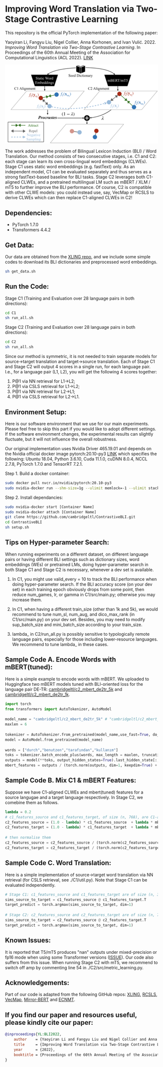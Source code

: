 # Improving Word Translation via Two-Stage Contrastive Learning

This repository is the official PyTorch implementation of the following paper: 

Yaoyiran Li, Fangyu Liu, Nigel Collier, Anna Korhonen, and Ivan Vulić. 2022. *Improving Word Translation via Two-Stage Contrastive Learning*. In Proceedings of the 60th Annual Meeting of the Association for Computational Linguistics (ACL 2022). [LINK](https://arxiv.org/abs/2203.08307)

![C2](model.png "C2")

The work addresses the problem of Bilingual Lexicon Induction (BLI) / Word Translation. Our method consists of two consecutive stages, i.e. C1 and C2: each stage can learn its own cross-lingual word embeddings (CLWEs). Stage C1 uses static word embeddings (e.g. fastText) only. As an independent model, C1 can be evaluated separately and thus serves as a strong fastText-based baseline for BLI tasks. Stage C2 leverages both C1-aligned CLWEs, and a pretrained multilingual LM such as mBERT / XLM / mT5 to further improve the BLI performance. Of course, C2 is compatible with other CLWE models: you could instead use, say, VecMap or RCSLS to derive CLWEs which can then replace C1-aligned CLWEs in C2!    

## Dependencies:

- PyTorch 1.7.0
- Transformers 4.4.2

## Get Data:
Our data are obtained from the [XLING repo](https://github.com/codogogo/xling-eval), and we include some simple codes to download its BLI dictionaries and preprocessed word embeddings.
```bash
sh get_data.sh
```


## Run the Code:
Stage C1 (Training and Evaluation over 28 language pairs in both directions):
```bash
cd C1
sh run_all.sh
```

Stage C2 (Training and Evaluation over 28 language pairs in both directions):
```bash
cd C2
sh run_all.sh
```
Since our method is symmetric, it is not needed to train separate models for source->target translation and target->source translation. Each of Stage C1 and Stage C2 will output 4 scores in a single run, for each language pair. I.e., for a language pair (L1, L2), you will get the following 4 scores together: 
1. P@1 via NN retrieval for L1->L2; 
2. P@1 via CSLS retrieval for L1->L2; 
3. P@1 via NN retrieval for L2->L1; 
4. P@1 via CSLS retrieval for L2->L1.


## Environment Setup:

Here is our software environment that we use for our main experiments. Please feel free to skip this part if you would like to adopt different settings. If the software environment changes, the experimental results can slightly fluctuate, but it will not influence the overall robustness. 

Our original implementation uses Nvidia Driver 465.19.01 and depends on the Nvidia official docker image pytorch:20.10-py3 [LINK](https://docs.nvidia.com/deeplearning/frameworks/pytorch-release-notes/rel_20-10.html#rel_20-10) which specifies the following: Ubuntu 18.04, Python 3.6.10, Cuda 11.1.0, cuDNN 8.0.4, NCCL 2.7.8, PyTorch 1.7.0 and TensorRT 7.2.1.

Step 1. Build a docker container:
```bash
sudo docker pull nvcr.io/nvidia/pytorch:20.10-py3
sudo nvidia-docker run --shm-size=1g --ulimit memlock=-1 --ulimit stack=67108864 -e LANG=en_SG.utf8 -e LANGUAGE=en_SG:en -e LC_ALL=en_SG.utf8 -v [Storage Mapping] -it --ipc host --name [Container Name] [Image ID]
```

Step 2. Install dependancies:
```bash
sudo nvidia-docker start [Container Name]
sudo nvidia-docker attach [Container Name]
git clone https://github.com/cambridgeltl/ContrastiveBLI.git
cd ContrastiveBLI 
sh setup.sh
```

## Tips on Hyper-parameter Search:

When running experiments on a different dataset, on different language pairs or having different BLI settings such as dictionary sizes, word embeddings (WEs) or pretrained LMs, doing hyper-parameter search in both Stage C1 and Stage C2 is necessary, whenever a dev set is available.
 
1. In C1, you might use valid_every = 10 to track the BLI performance when doing hyper-parameter search. If the BLI accuracy score (on your dev set) in each training epoch obviously drops from some point, then reduce num_games, lr, or gamma in C1/src/main.py; otherwise you may increase them.

2. In C1, when having a different train_size (other than 1k and 5k), we would recommend to tune num_sl, num_aug, and dico_max_rank (in C1/src/main.py) on your dev set. Besides, you may need to modify sup_batch_size and mini_batch_size according to your train_size.

3. lambda_ in C2/run_all.py is possibly sensitive to typologically remote language pairs, especially for those including lower-resource languages. We recommend to tune lambda_ in these cases.

## Sample Code A. Encode Words with mBERT(tuned):
Here is a simple example to encode words with mBERT. We uploaded to Huggingface two mBERT models tuned with BLI-oriented loss for the language pair DE-TR:  [cambridgeltl/c2_mbert_de2tr_5k](cambridgeltl/c2_mbert_de2tr_5k) and [cambridgeltl/c2_mbert_de2tr_1k](cambridgeltl/c2_mbert_de2tr_1k).

```python
import torch
from transformers import AutoTokenizer, AutoModel

model_name = "cambridgeltl/c2_mbert_de2tr_5k" # "cambridgeltl/c2_mbert_de2tr_1k"
maxlen = 6

tokenizer = AutoTokenizer.from_pretrained(model_name,use_fast=True, do_lower_case=True)
model = AutoModel.from_pretrained(model_name)

words = ["durch","benutzen","tarafından","kullanım"]
toks = tokenizer.batch_encode_plus(words, max_length = maxlen, truncation = True, padding="max_length", return_tensors="pt")      
outputs = model(**toks, output_hidden_states=True).last_hidden_state[:,0,:] 
mbert_features = outputs / (torch.norm(outputs, dim=1, keepdim=True) + 1e-9 )
```

## Sample Code B. Mix C1 & mBERT Features: 
Suppose we have C1-aligned CLWEs and mbert(tuned) features for a source langugae and a target language respectively. In Stage C2, we comebine them as follows.
```python
lambda = 0.2
# c1_features_source and c1_features_target, of size (n, 768), are C1-aligned CLWEs already mapped from the original 300-dim space (fastText) to a 768-dim space (mBERT) via Procrustes, normalised.
c2_features_source = (1.0 - lambda) * c1_features_source  + lambda * mbert_features_source 
c2_features_target = (1.0 - lambda) * c1_features_target  + lambda * mbert_features_target

# then normalise them
c2_features_source = c2_features_source / (torch.norm(c2_features_source, dim=1, keepdim=True) + 1e-9 )
c2_features_target = c2_features_target / (torch.norm(c2_features_target, dim=1, keepdim=True) + 1e-9 )
```
## Sample Code C. Word Translation:
Here is a simple implementation of source->target word translation via NN retrieval (for CSLS retrieval, see ./C1/util.py). Note that Stage C1 can be evaluated independently.
```python
# Stage C1: c1_features_source and c1_features_target are of size (n, 300) before Procrustes mapping, normalised. 
sims_source_to_target = c1_features_source @ c1_features_target.T
target_predict = torch.argmax(sims_source_to_target, dim=1)
 
# Stage C2: c2_features_source and c2_features_target are of size (n, 768), normalised.
sims_source_to_target = c2_features_source @ c2_features_target.T
target_predict = torch.argmax(sims_source_to_target, dim=1)
```

## Known Issues:

It is reported that T5/mT5 produces "nan" outputs under mixed-precision or fp16 mode when using some Transformer versions ([ISSUE](https://discuss.huggingface.co/t/t5-fp16-issue-is-fixed/3139)). Our code also suffers from this issue. When running Stage C2 with mT5, we recommend to switch off amp by commenting line 54 in ./C2/src/metric_learning.py.

## Acknowledgements:

Part of our code is adapted from the following GitHub repos: [XLING](https://github.com/codogogo/xling-eval), [RCSLS](https://github.com/facebookresearch/fastText/tree/main/alignment), [VecMap](https://github.com/artetxem/vecmap), [Mirror-BERT](https://github.com/cambridgeltl/mirror-bert) and [ECNMT](https://github.com/cambridgeltl/ECNMT). 

## If you find our paper and resources useful, please kindly cite our paper:
```bibtex
@inproceedings{YL:BLI2022,
    author    = {Yaoyiran Li and Fangyu Liu and Nigel Collier and Anna Korhonen and Ivan Vulić},
    title     = {Improving Word Translation via Two-Stage Contrastive Learning},
    year      = {2022},
    booktitle = {Proceedings of the 60th Annual Meeting of the Association for Computational Linguistics},
}
```
